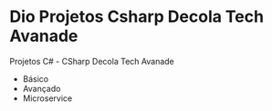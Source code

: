 # Dio Projetos Csharp Decola Tech Avanade

  Projetos C# - CSharp Decola Tech Avanade
  - Básico
  - Avançado
  - Microservice
